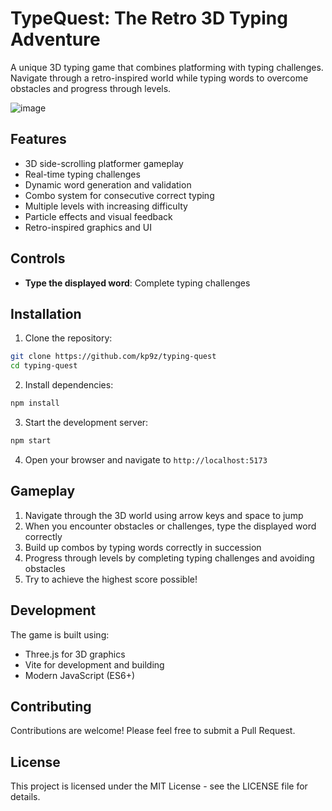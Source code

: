 # TypeQuest: The Retro 3D Typing Adventure

A unique 3D typing game that combines platforming with typing challenges. Navigate through a retro-inspired world while typing words to overcome obstacles and progress through levels.

![image](https://github.com/user-attachments/assets/717d04ab-19c7-4613-8899-f49d2f576dbd)

## Features

- 3D side-scrolling platformer gameplay
- Real-time typing challenges
- Dynamic word generation and validation
- Combo system for consecutive correct typing
- Multiple levels with increasing difficulty
- Particle effects and visual feedback
- Retro-inspired graphics and UI

## Controls

- **Type the displayed word**: Complete typing challenges

## Installation

1. Clone the repository:
```bash
git clone https://github.com/kp9z/typing-quest
cd typing-quest
```

2. Install dependencies:
```bash
npm install
```

3. Start the development server:
```bash
npm start
```

4. Open your browser and navigate to `http://localhost:5173`

## Gameplay

1. Navigate through the 3D world using arrow keys and space to jump
2. When you encounter obstacles or challenges, type the displayed word correctly
3. Build up combos by typing words correctly in succession
4. Progress through levels by completing typing challenges and avoiding obstacles
5. Try to achieve the highest score possible!

## Development

The game is built using:
- Three.js for 3D graphics
- Vite for development and building
- Modern JavaScript (ES6+)


## Contributing

Contributions are welcome! Please feel free to submit a Pull Request.

## License

This project is licensed under the MIT License - see the LICENSE file for details. 
